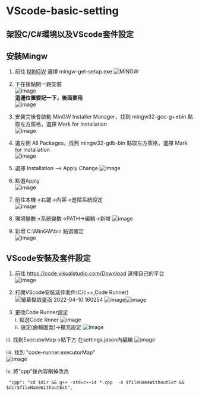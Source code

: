 # VScode-basic-setting
## **架設C/C#環境以及VScode套件設定**

## **安裝Mingw**  
1. 前往 [MINGW](https://zh-tw.osdn.net/projects/mingw/releases/68260) 選擇 mingw-get-setup.exe
  ![MINGW](https://user-images.githubusercontent.com/103346268/162606829-fb8acfa6-025c-44c3-bd5e-37de224e694e.png)
  
2. 下在後點開一路安裝  
  ![image](https://user-images.githubusercontent.com/103346268/162607655-72c860b8-c4ab-418f-9c61-38688a508b69.png)  
  **這邊位置要記一下，後面要用**  
  ![image](https://user-images.githubusercontent.com/103346268/162607661-68941830-5f4a-4bb5-ac89-c930147a9691.png)  
  
3. 安裝完後會啟動 MinGW Installer Manager，找到 mingw32-gcc-g+±bin 點取左方窗格，選擇 Mark for Installation  
![image](https://user-images.githubusercontent.com/103346268/162608092-c22530d6-0f23-42d7-b1bc-ab1eaadb8731.png)

3. 選左側 All Packages，找到 mingw32-gdb-bin 點取左方窗格，選擇 Mark for Installation  
![image](https://user-images.githubusercontent.com/103346268/162608115-65be06fb-6291-4108-bd45-f92ba550a5d9.png)

4. 選擇 Installation --> Apply Change
![image](https://user-images.githubusercontent.com/103346268/162608137-4f257a73-6497-4a8e-88e3-c9f61a650f54.png)

5. 點選Apply  
![image](https://user-images.githubusercontent.com/103346268/162608176-a6b5b120-9fed-4c83-9440-69a793d0817a.png)

3. 前往本機->右鍵->內容->進階系統設定  
  ![image](https://user-images.githubusercontent.com/103346268/162607480-3f6988bc-45a0-4dda-8ac4-c5e7cba79f4d.png)
  
4. 環境變數->系統變數->PATH->編輯->新增
  ![image](https://user-images.githubusercontent.com/103346268/162607580-47f3502f-a514-40db-83a2-b4955fbac5c0.png)
  
4. 新增 C:\MinGW\bin 點選確定  
![image](https://user-images.githubusercontent.com/103346268/162608316-5afa5728-8602-47af-9e97-5f024877fbbf.png)


## **VScode安裝及套件設定**  
1. 前往 https://code.visualstudio.com/Download 選擇自己的平台  
  ![image](https://user-images.githubusercontent.com/103346268/162607356-7691ca69-455c-40b9-a0b1-1156f1194c72.png)

2. 打開VScode安裝延伸套件(C/c++,Code Runner)  
![螢幕擷取畫面 2022-04-10 160254](https://user-images.githubusercontent.com/103346268/162608808-8ea7590f-5c86-4365-8492-64fe9caadf46.png)
![image](https://user-images.githubusercontent.com/103346268/162607408-9c963b86-5ea0-40da-9ddd-4d1acf3b3ef1.png)![image](https://user-images.githubusercontent.com/103346268/162607426-e3120920-051f-40b3-9214-fc9b8f390ef0.png)

3. 更改Code Runner設定  
    i. 點選Code Rnner
![image](https://user-images.githubusercontent.com/103346268/162608530-3dc370a9-7f14-4d91-a545-87fad0f30836.png)  
 ii. 設定(齒輪圖案)->擴充設定
 ![image](https://user-images.githubusercontent.com/103346268/162608904-b9f2b085-3419-47d3-8a8a-2bdc6a8c1713.png)

iii. 找到ExecutorMap->點下方 在settings.jason內編輯
![image](https://user-images.githubusercontent.com/103346268/162608970-5190321f-ed9e-4314-9ad1-e07cb1dfcee5.png)

iiii. 找到 "code-runner.executorMap"  
![image](https://user-images.githubusercontent.com/103346268/162609817-43462ce6-d46d-4b2f-88fd-1c832b4060fe.png)

iv. 將"cpp"後內容刪掉改為
```
 "cpp": "cd $dir && g++ -std=c++14 *.cpp  -o $fileNameWithoutExt && $dir$fileNameWithoutExt",
```
